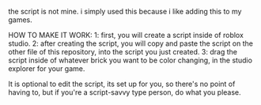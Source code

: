the script is not mine. i simply used this because i like adding this to my games.

HOW TO MAKE IT WORK:
1: first, you will create a script inside of roblox studio.
2: after creating the script, you will copy and paste the script on the other file of this repository, into the script you just created.
3: drag the script inside of whatever brick you want to be color changing, in the studio explorer for your game.


It is optional to edit the script, its set up for you, so there's no point of having to, but if you're a script-savvy type person, do what you please.
